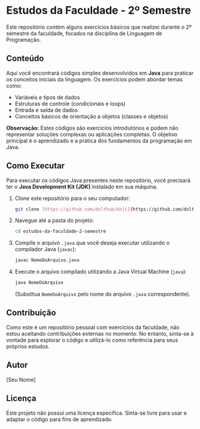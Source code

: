 

# Estudos da Faculdade - 2º Semestre

Este repositório contém alguns exercícios básicos que realizei durante o 2º semestre da faculdade, focados na disciplina de Linguagem de Programação.

## Conteúdo

Aqui você encontrará códigos simples desenvolvidos em **Java** para praticar os conceitos iniciais da linguagem. Os exercícios podem abordar temas como:

* Variáveis e tipos de dados
* Estruturas de controle (condicionais e loops)
* Entrada e saída de dados
* Conceitos básicos de orientação a objetos (classes e objetos)

**Observação:** Estes códigos são exercícios introdutórios e podem não representar soluções complexas ou aplicações completas. O objetivo principal é o aprendizado e a prática dos fundamentos da programação em Java.

## Como Executar

Para executar os códigos Java presentes neste repositório, você precisará ter o **Java Development Kit (JDK)** instalado em sua máquina.

1.  Clone este repositório para o seu computador:
    ```bash
    git clone [https://github.com/dolthub/dolt](https://github.com/dolthub/dolt)
    ```
2.  Navegue até a pasta do projeto:
    ```bash
    cd estudos-da-faculdade-2-semestre
    ```
3.  Compile o arquivo `.java` que você deseja executar utilizando o compilador Java (`javac`):
    ```bash
    javac NomeDoArquivo.java
    ```
4.  Execute o arquivo compilado utilizando a Java Virtual Machine (`java`):
    ```bash
    java NomeDoArquivo
    ```
    (Substitua `NomeDoArquivo` pelo nome do arquivo `.java` correspondente).

## Contribuição

Como este é um repositório pessoal com exercícios da faculdade, não estou aceitando contribuições externas no momento. No entanto, sinta-se à vontade para explorar o código e utilizá-lo como referência para seus próprios estudos.

## Autor

[Seu Nome]

## Licença

Este projeto não possui uma licença específica. Sinta-se livre para usar e adaptar o código para fins de aprendizado.
